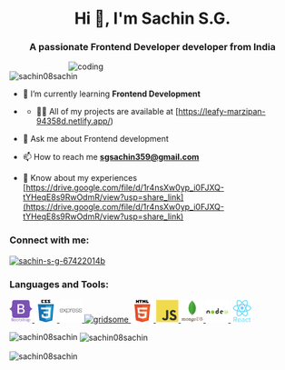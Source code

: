 <h1 align="center">Hi 👋, I'm Sachin S.G.</h1>
<h3 align="center">A passionate Frontend Developer developer from India</h3>
<img align="right" alt="coding" width="400" src="https://c.tenor.com/BqbIhT4Mb7cAAAAd/programmer-rounded-edges.gif"/>

<p align="left"> <img src="https://komarev.com/ghpvc/?username=sachin08sachin&label=Profile%20views&color=0e75b6&style=flat" alt="sachin08sachin" /> </p>

- 🌱 I’m currently learning **Frontend Development**

- - 👨‍💻 All of my projects are available at [https://leafy-marzipan-94358d.netlify.app/)

- 💬 Ask me about Frontend development

- 📫 How to reach me **sgsachin359@gmail.com**

- 📄 Know about my experiences [https://drive.google.com/file/d/1r4nsXw0yp_i0FJXQ-tYHeqE8s9RwOdmR/view?usp=share_link](https://drive.google.com/file/d/1r4nsXw0yp_i0FJXQ-tYHeqE8s9RwOdmR/view?usp=share_link)

<h3 align="left">Connect with me:</h3>
<p align="left">
<a href="https://linkedin.com/in/sachin-s-g-67422014b" target="blank"><img align="center" src="https://raw.githubusercontent.com/rahuldkjain/github-profile-readme-generator/master/src/images/icons/Social/linked-in-alt.svg" alt="sachin-s-g-67422014b" height="30" width="40" /></a>
</p>

<h3 align="left">Languages and Tools:</h3>
<p align="left"> <a href="https://getbootstrap.com" target="_blank" rel="noreferrer"> <img src="https://raw.githubusercontent.com/devicons/devicon/master/icons/bootstrap/bootstrap-plain-wordmark.svg" alt="bootstrap" width="40" height="40"/> </a> <a href="https://www.w3schools.com/css/" target="_blank" rel="noreferrer"> <img src="https://raw.githubusercontent.com/devicons/devicon/master/icons/css3/css3-original-wordmark.svg" alt="css3" width="40" height="40"/> </a> <a href="https://expressjs.com" target="_blank" rel="noreferrer"> <img src="https://raw.githubusercontent.com/devicons/devicon/master/icons/express/express-original-wordmark.svg" alt="express" width="40" height="40"/> </a> <a href="https://gridsome.org/" target="_blank" rel="noreferrer"> <img src="https://www.vectorlogo.zone/logos/gridsome/gridsome-icon.svg" alt="gridsome" width="40" height="40"/> </a> <a href="https://www.w3.org/html/" target="_blank" rel="noreferrer"> <img src="https://raw.githubusercontent.com/devicons/devicon/master/icons/html5/html5-original-wordmark.svg" alt="html5" width="40" height="40"/> </a> <a href="https://developer.mozilla.org/en-US/docs/Web/JavaScript" target="_blank" rel="noreferrer"> <img src="https://raw.githubusercontent.com/devicons/devicon/master/icons/javascript/javascript-original.svg" alt="javascript" width="40" height="40"/> </a> <a href="https://www.mongodb.com/" target="_blank" rel="noreferrer"> <img src="https://raw.githubusercontent.com/devicons/devicon/master/icons/mongodb/mongodb-original-wordmark.svg" alt="mongodb" width="40" height="40"/> </a> <a href="https://nodejs.org" target="_blank" rel="noreferrer"> <img src="https://raw.githubusercontent.com/devicons/devicon/master/icons/nodejs/nodejs-original-wordmark.svg" alt="nodejs" width="40" height="40"/> </a> <a href="https://reactjs.org/" target="_blank" rel="noreferrer"> <img src="https://raw.githubusercontent.com/devicons/devicon/master/icons/react/react-original-wordmark.svg" alt="react" width="40" height="40"/> </a> </p>

<p><img align="left" src="https://github-readme-stats.vercel.app/api/top-langs?username=sachin08sachin&show_icons=true&locale=en&layout=compact" alt="sachin08sachin" /></p>

<p>&nbsp;<img align="center" src="https://github-readme-stats.vercel.app/api?username=sachin08sachin&show_icons=true&locale=en" alt="sachin08sachin" /></p>

<p><img align="center" src="https://github-readme-streak-stats.herokuapp.com/?user=sachin08sachin&" alt="sachin08sachin" /></p>
